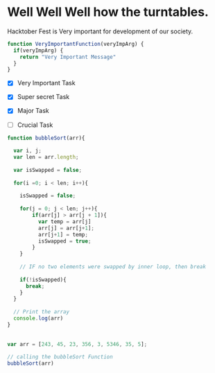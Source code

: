 
Well Well Well how the turntables.
=======
Hacktober Fest is Very important for development of our society.

```javascript
function VeryImportantFunction(veryImpArg) {
  if(veryImpArg) {
    return "Very Important Message"
  }
}
```

- [x] Very Important Task
- [x] Super secret Task
- [x] Major Task
- [ ] Crucial Task





```javascript
function bubbleSort(arr){
   
  var i, j;
  var len = arr.length;
   
  var isSwapped = false;
   
  for(i =0; i < len; i++){
     
    isSwapped = false;
     
    for(j = 0; j < len; j++){
        if(arr[j] > arr[j + 1]){
          var temp = arr[j]
          arr[j] = arr[j+1];
          arr[j+1] = temp;
          isSwapped = true;
        }
    }
     
    // IF no two elements were swapped by inner loop, then break
     
    if(!isSwapped){
      break;
    }
  }
   
  // Print the array
  console.log(arr)
}
 
 
var arr = [243, 45, 23, 356, 3, 5346, 35, 5];
 
// calling the bubbleSort Function
bubbleSort(arr)


```
